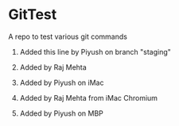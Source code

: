# GitTest
A repo to test various git commands

1. Added this line by Piyush on branch "staging"

2. Added by Raj Mehta

3. Added by Piyush on iMac

4. Added by Raj Mehta from iMac Chromium

5. Added by Piyush on MBP
